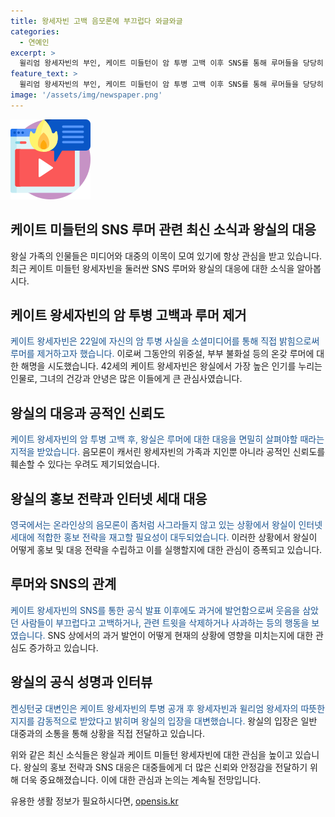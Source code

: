 ```yaml
---
title: 왕세자빈 고백 음모론에 부끄럽다 와글와글
categories:
  - 연예인
excerpt: >
  윌리엄 왕세자빈의 부인, 케이트 미들턴이 암 투병 고백 이후 SNS를 통해 루머들을 당당히 부인하며 직접 대응했다. 이는 왕실에 대한 신뢰를 높이고, 케이트의 우아하고 친화적인 이미지와 인기를 한층 높였다. 동양인에서 유래하는 루머 제작자들은 사과를 표하거나 이전 발언을 철회하며 당황해하고 있다. 이에 대한 사회적 관심이 증폭되는 가운데, 왕실은 인터넷 세대에 대한 홍보 전략을 다시 고민할 필요가 있다는 지적이 제기되고 있다.
feature_text: >
  윌리엄 왕세자빈의 부인, 케이트 미들턴이 암 투병 고백 이후 SNS를 통해 루머들을 당당히 부인하며 직접 대응했다. 이는 왕실에 대한 신뢰를 높이고, 케이트의 우아하고 친화적인 이미지와 인기를 한층 높였다. 동양인에서 유래하는 루머 제작자들은 사과를 표하거나 이전 발언을 철회하며 당황해하고 있다. 이에 대한 사회적 관심이 증폭되는 가운데, 왕실은 인터넷 세대에 대한 홍보 전략을 다시 고민할 필요가 있다는 지적이 제기되고 있다.
image: '/assets/img/newspaper.png'
---
```


<p><img src="/assets/img/news.png" alt="rentncar 속보" /></p>

<h2>케이트 미들턴의 SNS 루머 관련 최신 소식과 왕실의 대응</h2>

<p data-ke-size="size16"></p>

<p>왕실 가족의 인물들은 미디어와 대중의 이목이 모여 있기에 항상 관심을 받고 있습니다. 최근 케이트 미들턴 왕세자빈을 둘러싼 SNS 루머와 왕실의 대응에 대한 소식을 알아봅시다. </p>

<p data-ke-size="size16"></p>

<h2>케이트 왕세자빈의 암 투병 고백과 루머 제거</h2>

<p><span style="color: #1a5490;">케이트 왕세자빈은 22일에 자신의 암 투병 사실을 소셜미디어를 통해 직접 밝힘으로써 루머를 제거하고자 했습니다.</span> 이로써 그동안의 위중설, 부부 불화설 등의 온갖 루머에 대한 해명을 시도했습니다. 42세의 케이트 왕세자빈은 왕실에서 가장 높은 인기를 누리는 인물로, 그녀의 건강과 안녕은 많은 이들에게 큰 관심사였습니다.</p>

<h2>왕실의 대응과 공적인 신뢰도</h2>

<p><span style="color: #1a5490;">케이트 왕세자빈의 암 투병 고백 후, 왕실은 루머에 대한 대응을 면밀히 살펴야할 때라는 지적을 받았습니다.</span> 음모론이 캐서린 왕세자빈의 가족과 지인뿐 아니라 공적인 신뢰도를 훼손할 수 있다는 우려도 제기되었습니다.</p>

<h2>왕실의 홍보 전략과 인터넷 세대 대응</h2>

<p><span style="color: #1a5490;">영국에서는 온라인상의 음모론이 좀처럼 사그라들지 않고 있는 상황에서 왕실이 인터넷 세대에 적합한 홍보 전략을 재고할 필요성이 대두되었습니다.</span> 이러한 상황에서 왕실이 어떻게 홍보 및 대응 전략을 수립하고 이를 실행할지에 대한 관심이 증폭되고 있습니다.</p>

<h2>루머와 SNS의 관계</h2>

<p><span style="color: #1a5490;">케이트 왕세자빈의 SNS를 통한 공식 발표 이후에도 과거에 발언함으로써 웃음을 삼았던 사람들이 부끄럽다고 고백하거나, 관련 트윗을 삭제하거나 사과하는 등의 행동을 보였습니다.</span> SNS 상에서의 과거 발언이 어떻게 현재의 상황에 영향을 미치는지에 대한 관심도 증가하고 있습니다.</p>

<h2>왕실의 공식 성명과 인터뷰</h2>

<p><span style="color: #1a5490;">켄싱턴궁 대변인은 케이트 왕세자빈의 투병 공개 후 왕세자빈과 윌리엄 왕세자의 따뜻한 지지를 감동적으로 받았다고 밝히며 왕실의 입장을 대변했습니다.</span> 왕실의 입장은 일반 대중과의 소통을 통해 상황을 직접 전달하고 있습니다.</p>

<p data-ke-size="size16"></p>

<p>위와 같은 최신 소식들은 왕실과 케이트 미들턴 왕세자빈에 대한 관심을 높이고 있습니다. 왕실의 홍보 전략과 SNS 대응은 대중들에게 더 많은 신뢰와 안정감을 전달하기 위해 더욱 중요해졌습니다. 이에 대한 관심과 논의는 계속될 전망입니다.</p>
유용한 생활 정보가 필요하시다면, <a href="https://opensis.kr" rel="dofollow">opensis.kr</a>



